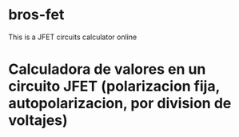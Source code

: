 # bros-fet

This is a JFET circuits calculator online

# Calculadora de valores en un circuito JFET (polarizacion fija, autopolarizacion, por division de voltajes)
